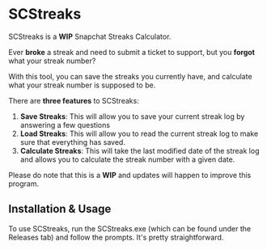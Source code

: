 # SCStreaks

SCStreaks is a **WIP** Snapchat Streaks Calculator.

Ever **broke** a streak and need to submit a ticket to support, but you **forgot** what your streak number?

With this tool, you can save the streaks you currently have, and calculate what your streak number is supposed to be.

There are **three features** to SCStreaks:

1. **Save Streaks**: This will allow you to save your current streak log by answering a few questions
2. **Load Streaks**: This will allow you to read the current streak log to make sure that everything has saved.
3. **Calculate Streaks**: This will take the last modified date of the streak log and allows you to calculate the streak number with a given date.

Please do note that this is a **WIP** and updates will happen to improve this program. 

## Installation & Usage

To use SCStreaks, run the SCStreaks.exe (which can be found under the Releases tab) and follow the prompts. It's pretty straightforward.
